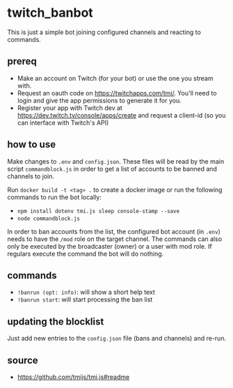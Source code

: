 # twitch_banbot

This is just a simple bot joining configured channels and reacting to commands.

## prereq

- Make an account on Twitch (for your bot) or use the one you stream with.
- Request an oauth code on https://twitchapps.com/tmi/. You'll need to login and give the app permissions to generate it for you. 
- Register your app with Twitch dev at https://dev.twitch.tv/console/apps/create and request a client-id (so you can interface with Twitch's API)


## how to use

Make changes to `.env` and `config.json`. These files will be read by the main script `commandblock.js` in order to get a list of accounts to be banned and channels to join.

Run `docker build -t <tag> .` to create a docker image or run the following commands to run the bot locally:
- `npm install dotenv tmi.js sleep console-stamp --save`
- `node commandblock.js`

In order to ban accounts from the list, the configured bot account (in `.env`) needs to have the `/mod` role on the target channel.
The commands can also only be executed by the broadcaster (owner) or a user with mod role.
If regulars execute the command the bot will do nothing.

## commands

- `!banrun (opt: info)`: will show a short help text
- `!banrun start`: will start processing the ban list

## updating the blocklist

Just add new entries to the `config.json` file (bans and channels) and re-run.


## source

- https://github.com/tmijs/tmi.js#readme
